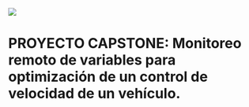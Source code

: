 ![](https://github.com/edsoncm22/PROYECTO_CAPSTONE_UVPR/tree/main/IMAGENES/DESCRIPCION_GENERAL.png)
# PROYECTO CAPSTONE: Monitoreo remoto de variables para optimización de un control de velocidad de un vehículo.

